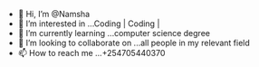 - 👋 Hi, I’m @Namsha
- 👀 I’m interested in ...Coding | Coding |
- 🌱 I’m currently learning ...computer science degree
- 💞️ I’m looking to collaborate on ...all people in my relevant field
- 📫 How to reach me ...+254705440370

<!---
Namsha/Namsha is a ✨ special ✨ repository because its `README.md` (this file) appears on your GitHub profile.
You can click the Preview link to take a look at your changes.
--->
